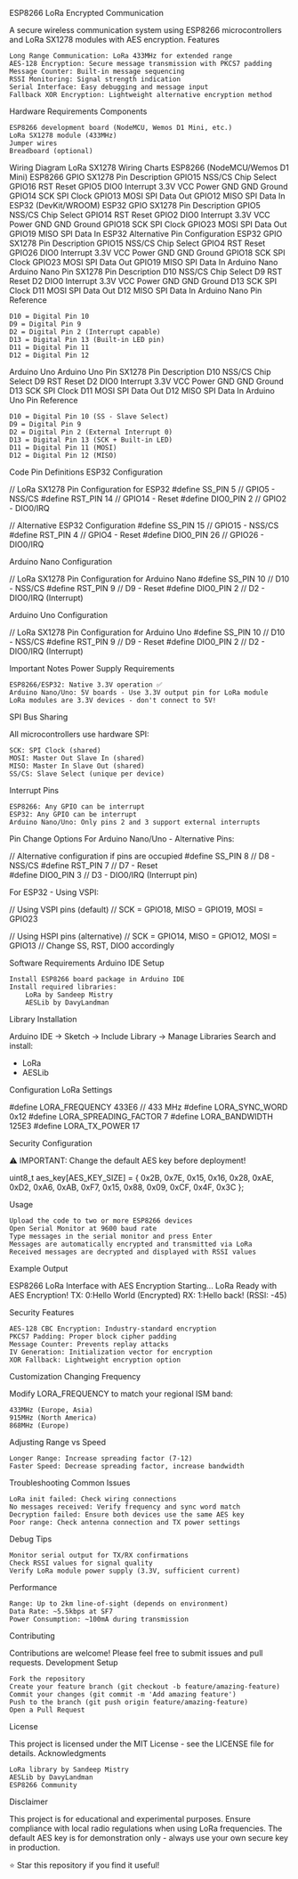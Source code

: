 ESP8266 LoRa Encrypted Communication

A secure wireless communication system using ESP8266 microcontrollers and LoRa SX1278 modules with AES encryption.
Features

    Long Range Communication: LoRa 433MHz for extended range
    AES-128 Encryption: Secure message transmission with PKCS7 padding
    Message Counter: Built-in message sequencing
    RSSI Monitoring: Signal strength indication
    Serial Interface: Easy debugging and message input
    Fallback XOR Encryption: Lightweight alternative encryption method

Hardware Requirements
Components

    ESP8266 development board (NodeMCU, Wemos D1 Mini, etc.)
    LoRa SX1278 module (433MHz)
    Jumper wires
    Breadboard (optional)

Wiring Diagram
LoRa SX1278 Wiring Charts
ESP8266 (NodeMCU/Wemos D1 Mini)
ESP8266 GPIO 	SX1278 Pin 	Description
GPIO15 	NSS/CS 	Chip Select
GPIO16 	RST 	Reset
GPIO5 	DIO0 	Interrupt
3.3V 	VCC 	Power
GND 	GND 	Ground
GPIO14 	SCK 	SPI Clock
GPIO13 	MOSI 	SPI Data Out
GPIO12 	MISO 	SPI Data In
ESP32 (DevKit/WROOM)
ESP32 GPIO 	SX1278 Pin 	Description
GPIO5 	NSS/CS 	Chip Select
GPIO14 	RST 	Reset
GPIO2 	DIO0 	Interrupt
3.3V 	VCC 	Power
GND 	GND 	Ground
GPIO18 	SCK 	SPI Clock
GPIO23 	MOSI 	SPI Data Out
GPIO19 	MISO 	SPI Data In
ESP32 Alternative Pin Configuration
ESP32 GPIO 	SX1278 Pin 	Description
GPIO15 	NSS/CS 	Chip Select
GPIO4 	RST 	Reset
GPIO26 	DIO0 	Interrupt
3.3V 	VCC 	Power
GND 	GND 	Ground
GPIO18 	SCK 	SPI Clock
GPIO23 	MOSI 	SPI Data Out
GPIO19 	MISO 	SPI Data In
Arduino Nano
Arduino Nano Pin 	SX1278 Pin 	Description
D10 	NSS/CS 	Chip Select
D9 	RST 	Reset
D2 	DIO0 	Interrupt
3.3V 	VCC 	Power
GND 	GND 	Ground
D13 	SCK 	SPI Clock
D11 	MOSI 	SPI Data Out
D12 	MISO 	SPI Data In
Arduino Nano Pin Reference

    D10 = Digital Pin 10
    D9 = Digital Pin 9
    D2 = Digital Pin 2 (Interrupt capable)
    D13 = Digital Pin 13 (Built-in LED pin)
    D11 = Digital Pin 11
    D12 = Digital Pin 12

Arduino Uno
Arduino Uno Pin 	SX1278 Pin 	Description
D10 	NSS/CS 	Chip Select
D9 	RST 	Reset
D2 	DIO0 	Interrupt
3.3V 	VCC 	Power
GND 	GND 	Ground
D13 	SCK 	SPI Clock
D11 	MOSI 	SPI Data Out
D12 	MISO 	SPI Data In
Arduino Uno Pin Reference

    D10 = Digital Pin 10 (SS - Slave Select)
    D9 = Digital Pin 9
    D2 = Digital Pin 2 (External Interrupt 0)
    D13 = Digital Pin 13 (SCK + Built-in LED)
    D11 = Digital Pin 11 (MOSI)
    D12 = Digital Pin 12 (MISO)

Code Pin Definitions
ESP32 Configuration

// LoRa SX1278 Pin Configuration for ESP32
#define SS_PIN    5    // GPIO5 - NSS/CS
#define RST_PIN   14   // GPIO14 - Reset
#define DIO0_PIN  2    // GPIO2 - DIO0/IRQ

// Alternative ESP32 Configuration
#define SS_PIN    15   // GPIO15 - NSS/CS
#define RST_PIN   4    // GPIO4 - Reset
#define DIO0_PIN  26   // GPIO26 - DIO0/IRQ

Arduino Nano Configuration

// LoRa SX1278 Pin Configuration for Arduino Nano
#define SS_PIN    10   // D10 - NSS/CS
#define RST_PIN   9    // D9 - Reset
#define DIO0_PIN  2    // D2 - DIO0/IRQ (Interrupt)

Arduino Uno Configuration

// LoRa SX1278 Pin Configuration for Arduino Uno
#define SS_PIN    10   // D10 - NSS/CS
#define RST_PIN   9    // D9 - Reset
#define DIO0_PIN  2    // D2 - DIO0/IRQ (Interrupt)

Important Notes
Power Supply Requirements

    ESP8266/ESP32: Native 3.3V operation ✅
    Arduino Nano/Uno: 5V boards - Use 3.3V output pin for LoRa module
    LoRa modules are 3.3V devices - don't connect to 5V!

SPI Bus Sharing

All microcontrollers use hardware SPI:

    SCK: SPI Clock (shared)
    MOSI: Master Out Slave In (shared)
    MISO: Master In Slave Out (shared)
    SS/CS: Slave Select (unique per device)

Interrupt Pins

    ESP8266: Any GPIO can be interrupt
    ESP32: Any GPIO can be interrupt
    Arduino Nano/Uno: Only pins 2 and 3 support external interrupts

Pin Change Options
For Arduino Nano/Uno - Alternative Pins:

// Alternative configuration if pins are occupied
#define SS_PIN    8    // D8 - NSS/CS
#define RST_PIN   7    // D7 - Reset  
#define DIO0_PIN  3    // D3 - DIO0/IRQ (Interrupt pin)

For ESP32 - Using VSPI:

// Using VSPI pins (default)
// SCK = GPIO18, MISO = GPIO19, MOSI = GPIO23

// Using HSPI pins (alternative)
// SCK = GPIO14, MISO = GPIO12, MOSI = GPIO13
// Change SS, RST, DIO0 accordingly

Software Requirements
Arduino IDE Setup

    Install ESP8266 board package in Arduino IDE
    Install required libraries:
        LoRa by Sandeep Mistry
        AESLib by DavyLandman

Library Installation

Arduino IDE → Sketch → Include Library → Manage Libraries
Search and install:
- LoRa
- AESLib

Configuration
LoRa Settings

#define LORA_FREQUENCY    433E6  // 433 MHz
#define LORA_SYNC_WORD    0x12
#define LORA_SPREADING_FACTOR 7
#define LORA_BANDWIDTH    125E3
#define LORA_TX_POWER     17

Security Configuration

⚠️ IMPORTANT: Change the default AES key before deployment!

uint8_t aes_key[AES_KEY_SIZE] = {
  0x2B, 0x7E, 0x15, 0x16, 0x28, 0xAE, 0xD2, 0xA6,
  0xAB, 0xF7, 0x15, 0x88, 0x09, 0xCF, 0x4F, 0x3C
};

Usage

    Upload the code to two or more ESP8266 devices
    Open Serial Monitor at 9600 baud rate
    Type messages in the serial monitor and press Enter
    Messages are automatically encrypted and transmitted via LoRa
    Received messages are decrypted and displayed with RSSI values

Example Output

ESP8266 LoRa Interface with AES Encryption Starting...
LoRa Ready with AES Encryption!
TX: 0:Hello World (Encrypted)
RX: 1:Hello back! (RSSI: -45)

Security Features

    AES-128 CBC Encryption: Industry-standard encryption
    PKCS7 Padding: Proper block cipher padding
    Message Counter: Prevents replay attacks
    IV Generation: Initialization vector for encryption
    XOR Fallback: Lightweight encryption option

Customization
Changing Frequency

Modify LORA_FREQUENCY to match your regional ISM band:

    433MHz (Europe, Asia)
    915MHz (North America)
    868MHz (Europe)

Adjusting Range vs Speed

    Longer Range: Increase spreading factor (7-12)
    Faster Speed: Decrease spreading factor, increase bandwidth

Troubleshooting
Common Issues

    LoRa init failed: Check wiring connections
    No messages received: Verify frequency and sync word match
    Decryption failed: Ensure both devices use the same AES key
    Poor range: Check antenna connection and TX power settings

Debug Tips

    Monitor serial output for TX/RX confirmations
    Check RSSI values for signal quality
    Verify LoRa module power supply (3.3V, sufficient current)

Performance

    Range: Up to 2km line-of-sight (depends on environment)
    Data Rate: ~5.5kbps at SF7
    Power Consumption: ~100mA during transmission

Contributing

Contributions are welcome! Please feel free to submit issues and pull requests.
Development Setup

    Fork the repository
    Create your feature branch (git checkout -b feature/amazing-feature)
    Commit your changes (git commit -m 'Add amazing feature')
    Push to the branch (git push origin feature/amazing-feature)
    Open a Pull Request

License

This project is licensed under the MIT License - see the LICENSE file for details.
Acknowledgments

    LoRa library by Sandeep Mistry
    AESLib by DavyLandman
    ESP8266 Community

Disclaimer

This project is for educational and experimental purposes. Ensure compliance with local radio regulations when using LoRa frequencies. The default AES key is for demonstration only - always use your own secure key in production.

⭐ Star this repository if you find it useful!
